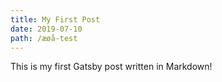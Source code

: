 ```yaml
---
title: My First Post
date: 2019-07-10
path: /æøå-test
---
```


This is my first Gatsby post written in Markdown!
